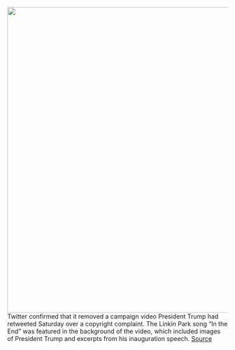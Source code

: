<img src='https://cdn.vox-cdn.com/thumbor/9m6CrqcXIv4HLLmY_Uee9PjRzcU=/0x0:2040x1360/1200x800/filters:focal(857x517:1183x843)/cdn.vox-cdn.com/uploads/chorus_image/image/67077739/acastro_200715_1777_twitter_0003.0.0.jpg' width='700px' /><br/>
Twitter confirmed that it removed a campaign video President Trump had retweeted Saturday over a copyright complaint. The Linkin Park song “In the End” was featured in the background of the video, which included images of President Trump and excerpts from his inauguration speech.
<a href='https://www.theverge.com/2020/7/19/21330154/twitter-disables-video-trump-retweet-linkin-park-takedown-copyright'> Source <a/>